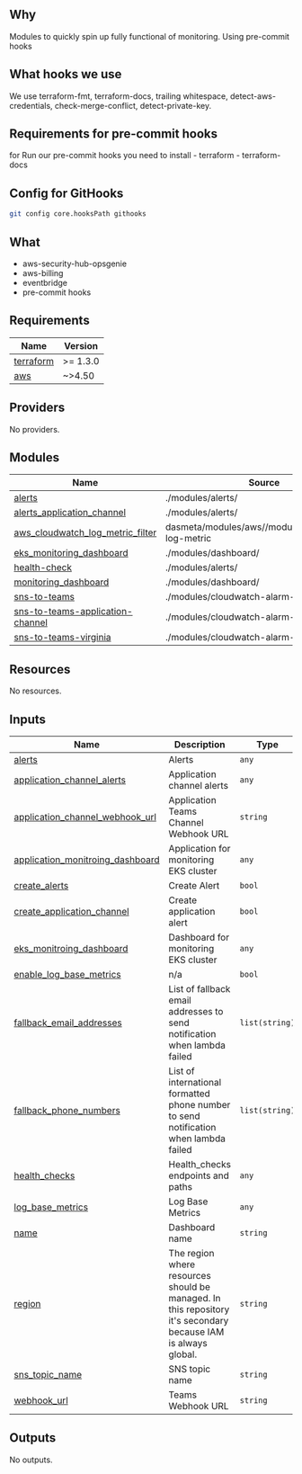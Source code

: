 ## Why
Modules to quickly spin up fully functional of monitoring.
Using pre-commit hooks

## What hooks we use

We use terraform-fmt, terraform-docs, trailing whitespace, detect-aws-credentials, check-merge-conflict, detect-private-key.

## Requirements for pre-commit hooks
for Run our pre-commit hooks you need to install
	- terraform
	- terraform-docs

## Config for GitHooks

```bash
git config core.hooksPath githooks
```


## What
- aws-security-hub-opsgenie
- aws-billing
- eventbridge
- pre-commit hooks
<!-- BEGINNING OF PRE-COMMIT-TERRAFORM DOCS HOOK -->
## Requirements

| Name | Version |
|------|---------|
| <a name="requirement_terraform"></a> [terraform](#requirement\_terraform) | >= 1.3.0 |
| <a name="requirement_aws"></a> [aws](#requirement\_aws) | ~>4.50 |

## Providers

No providers.

## Modules

| Name | Source | Version |
|------|--------|---------|
| <a name="module_alerts"></a> [alerts](#module\_alerts) | ./modules/alerts/ | n/a |
| <a name="module_alerts_application_channel"></a> [alerts\_application\_channel](#module\_alerts\_application\_channel) | ./modules/alerts/ | n/a |
| <a name="module_aws_cloudwatch_log_metric_filter"></a> [aws\_cloudwatch\_log\_metric\_filter](#module\_aws\_cloudwatch\_log\_metric\_filter) | dasmeta/modules/aws//modules/cloudwatch-log-metric | 1.7.0 |
| <a name="module_eks_monitoring_dashboard"></a> [eks\_monitoring\_dashboard](#module\_eks\_monitoring\_dashboard) | ./modules/dashboard/ | n/a |
| <a name="module_health-check"></a> [health-check](#module\_health-check) | ./modules/alerts/ | n/a |
| <a name="module_monitoring_dashboard"></a> [monitoring\_dashboard](#module\_monitoring\_dashboard) | ./modules/dashboard/ | n/a |
| <a name="module_sns-to-teams"></a> [sns-to-teams](#module\_sns-to-teams) | ./modules/cloudwatch-alarm-actions/ | n/a |
| <a name="module_sns-to-teams-application-channel"></a> [sns-to-teams-application-channel](#module\_sns-to-teams-application-channel) | ./modules/cloudwatch-alarm-actions/ | n/a |
| <a name="module_sns-to-teams-virginia"></a> [sns-to-teams-virginia](#module\_sns-to-teams-virginia) | ./modules/cloudwatch-alarm-actions/ | n/a |

## Resources

No resources.

## Inputs

| Name | Description | Type | Default | Required |
|------|-------------|------|---------|:--------:|
| <a name="input_alerts"></a> [alerts](#input\_alerts) | Alerts | `any` | `[]` | no |
| <a name="input_application_channel_alerts"></a> [application\_channel\_alerts](#input\_application\_channel\_alerts) | Application channel alerts | `any` | `[]` | no |
| <a name="input_application_channel_webhook_url"></a> [application\_channel\_webhook\_url](#input\_application\_channel\_webhook\_url) | Application Teams Channel Webhook URL | `string` | n/a | yes |
| <a name="input_application_monitroing_dashboard"></a> [application\_monitroing\_dashboard](#input\_application\_monitroing\_dashboard) | Application for monitoring EKS cluster | `any` | `[]` | no |
| <a name="input_create_alerts"></a> [create\_alerts](#input\_create\_alerts) | Create Alert | `bool` | `true` | no |
| <a name="input_create_application_channel"></a> [create\_application\_channel](#input\_create\_application\_channel) | Create application alert | `bool` | `true` | no |
| <a name="input_eks_monitroing_dashboard"></a> [eks\_monitroing\_dashboard](#input\_eks\_monitroing\_dashboard) | Dashboard for monitoring EKS cluster | `any` | `[]` | no |
| <a name="input_enable_log_base_metrics"></a> [enable\_log\_base\_metrics](#input\_enable\_log\_base\_metrics) | n/a | `bool` | `true` | no |
| <a name="input_fallback_email_addresses"></a> [fallback\_email\_addresses](#input\_fallback\_email\_addresses) | List of fallback email addresses to send notification when lambda failed | `list(string)` | `[]` | no |
| <a name="input_fallback_phone_numbers"></a> [fallback\_phone\_numbers](#input\_fallback\_phone\_numbers) | List of international formatted phone number to send notification when lambda failed | `list(string)` | `[]` | no |
| <a name="input_health_checks"></a> [health\_checks](#input\_health\_checks) | Health\_checks endpoints and paths | `any` | `[]` | no |
| <a name="input_log_base_metrics"></a> [log\_base\_metrics](#input\_log\_base\_metrics) | Log Base Metrics | `any` | `[]` | no |
| <a name="input_name"></a> [name](#input\_name) | Dashboard name | `string` | n/a | yes |
| <a name="input_region"></a> [region](#input\_region) | The region where resources should be managed. In this repository it's secondary because IAM is always global. | `string` | `"eu-central-1"` | no |
| <a name="input_sns_topic_name"></a> [sns\_topic\_name](#input\_sns\_topic\_name) | SNS topic name | `string` | `"cloudwatch-alarm"` | no |
| <a name="input_webhook_url"></a> [webhook\_url](#input\_webhook\_url) | Teams Webhook URL | `string` | n/a | yes |

## Outputs

No outputs.
<!-- END OF PRE-COMMIT-TERRAFORM DOCS HOOK -->
